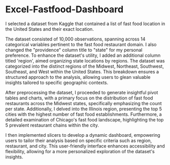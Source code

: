 # Excel-Fastfood-Dashboard
I selected a dataset from Kaggle that contained a list of fast food location in the United States and their exact location. 

The dataset consisted of 10,000 observations, spanning across 14 categorical variables pertinent to the fast food restaurant domain. I also changed the "providence" column title to "state" for my personal preference. To enhance the dataset's utility, I added an additional column titled 'region', aimed organizing  state locations by regions. The dataset was categorized into the distinct regions of the Midwest, Northeast, Southwest, Southeast, and West within the United States. This breakdown ensures a structured approach to the analysis, allowing users to glean valuable insights tailored to specific geographic contexts. 

After preprocessing the dataset, I proceeded to generate insightful pivot tables and charts, with a primary focus on the distribution of fast food restaurants across the Midwest states, specifically emphasizing the count per state. Additionally, I delved into the Illinois region, presenting the top 5 cities with the highest number of fast food establishments. Furthermore, a detailed examination of Chicago's fast food landscape, highlighting the top 5 prevalent restaurant chains within the city. 

I then implemented slicers to develop a dynamic dashboard, empowering users to tailor their analysis based on specific criteria such as region, restaurant, and city. This user-friendly interface enhances accessibility and flexibility, allowing for a more personalized exploration of the dataset's insights.
